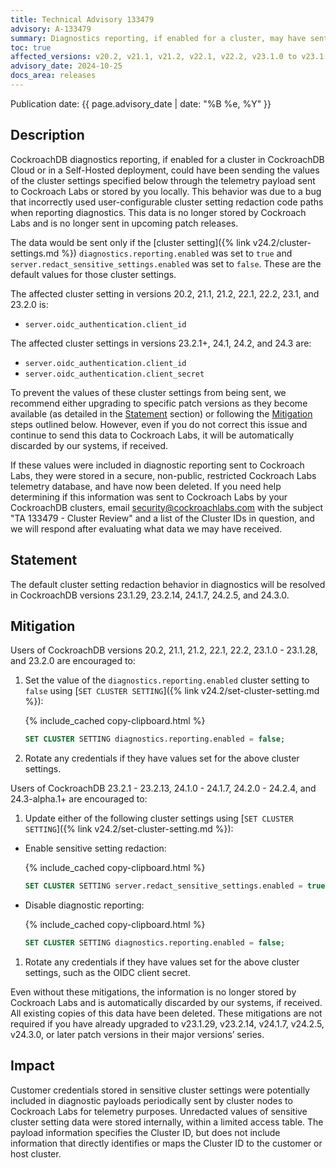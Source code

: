 ```yaml
---
title: Technical Advisory 133479
advisory: A-133479
summary: Diagnostics reporting, if enabled for a cluster, may have sent OIDC credentials stored in cluster settings to a secure, limited access Cockroach Labs telemetry database. The payload would have contained a unique cluster ID, and no publicly identifiable customer information.
toc: true
affected_versions: v20.2, v21.1, v21.2, v22.1, v22.2, v23.1.0 to v23.1.28, v23.2.0 to 23.2.13, v24.1.0 to v24.1.6, v24.2.0 to v24.2.4, v24.3.0-alpha.1+
advisory_date: 2024-10-25
docs_area: releases
---
```


Publication date: {{ page.advisory_date | date: "%B %e, %Y" }}

## Description

CockroachDB diagnostics reporting, if enabled for a cluster in CockroachDB Cloud or in a Self-Hosted deployment, could have been sending the values of the cluster settings specified below through the telemetry payload sent to Cockroach Labs or stored by you locally. This behavior was due to a bug that incorrectly used user-configurable cluster setting redaction code paths when reporting diagnostics. This data is no longer stored by Cockroach Labs and is no longer sent in upcoming patch releases.

The data would be sent only if the [cluster setting]({% link v24.2/cluster-settings.md %}) `diagnostics.reporting.enabled` was set to `true` and `server.redact_sensitive_settings.enabled` was set to `false`. These are the default values for those cluster settings.

The affected cluster setting in versions 20.2, 21.1, 21.2, 22.1, 22.2, 23.1, and 23.2.0 is:

- `server.oidc_authentication.client_id`

The affected cluster settings in versions 23.2.1+, 24.1, 24.2, and 24.3 are:

- `server.oidc_authentication.client_id`
- `server.oidc_authentication.client_secret`

To prevent the values of these cluster settings from being sent, we recommend either upgrading to specific patch versions as they become available (as detailed in the [Statement](#statement) section) or following the [Mitigation](#mitigation) steps outlined below. However, even if you do not correct this issue and continue to send this data to Cockroach Labs, it will be automatically discarded by our systems, if received.

If these values were included in diagnostic reporting sent to Cockroach Labs, they were stored in a secure, non-public, restricted Cockroach Labs telemetry database, and have now been deleted. If you need help determining if this information was sent to Cockroach Labs by your CockroachDB clusters, email <a href="mailto:security@cockroachlabs.com?subject=TA 133479 Cluster Review">security@cockroachlabs.com</a> with the subject "TA 133479 - Cluster Review" and a list of the Cluster IDs in question, and we will respond after evaluating what data we may have received.

## Statement

The default cluster setting redaction behavior in diagnostics will be resolved in CockroachDB versions 23.1.29, 23.2.14, 24.1.7, 24.2.5, and 24.3.0.

## Mitigation

Users of CockroachDB versions 20.2, 21.1, 21.2, 22.1, 22.2, 23.1.0 - 23.1.28, and 23.2.0 are encouraged to:

1. Set the value of the `diagnostics.reporting.enabled` cluster setting to `false` using [`SET CLUSTER SETTING`]({% link v24.2/set-cluster-setting.md %}):

    {% include_cached copy-clipboard.html %}
    ~~~ sql
    SET CLUSTER SETTING diagnostics.reporting.enabled = false;
    ~~~

1. Rotate any credentials if they have values set for the above cluster settings.

Users of CockroachDB 23.2.1 - 23.2.13, 24.1.0 - 24.1.7, 24.2.0 - 24.2.4, and 24.3-alpha.1+ are encouraged to:

1. Update either of the following cluster settings using [`SET CLUSTER SETTING`]({% link v24.2/set-cluster-setting.md %}):
  - Enable sensitive setting redaction:

      {% include_cached copy-clipboard.html %}
      ~~~ sql
      SET CLUSTER SETTING server.redact_sensitive_settings.enabled = true;
      ~~~
  - Disable diagnostic reporting:

      {% include_cached copy-clipboard.html %}
      ~~~ sql
      SET CLUSTER SETTING diagnostics.reporting.enabled = false;
      ~~~

1. Rotate any credentials if they have values set for the above cluster settings, such as the OIDC client secret.

Even without these mitigations, the information is no longer stored by Cockroach Labs and is automatically discarded by our systems, if received. All existing copies of this data have been deleted. These mitigations are not required if you have already upgraded to v23.1.29, v23.2.14, v24.1.7, v24.2.5, v24.3.0, or later patch versions in their major versions’ series.

## Impact

Customer credentials stored in sensitive cluster settings were potentially included in diagnostic payloads periodically sent by cluster nodes to Cockroach Labs for telemetry purposes. Unredacted values of sensitive cluster setting data were stored internally, within a limited access table. The payload information specifies the Cluster ID, but does not include information that directly identifies or maps the Cluster ID to the customer or host cluster.
